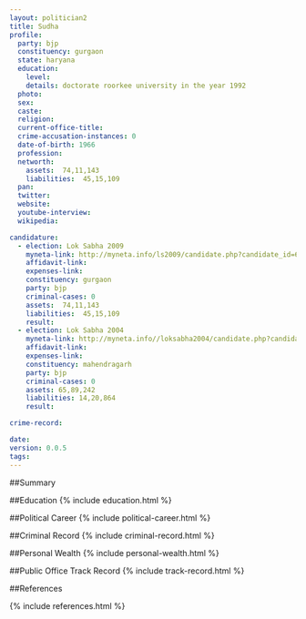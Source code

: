 ```yaml
---
layout: politician2
title: Sudha
profile: 
  party: bjp
  constituency: gurgaon
  state: haryana
  education: 
    level: 
    details: doctorate roorkee university in the year 1992
  photo: 
  sex: 
  caste: 
  religion: 
  current-office-title: 
  crime-accusation-instances: 0
  date-of-birth: 1966
  profession: 
  networth: 
    assets:  74,11,143
    liabilities:  45,15,109
  pan: 
  twitter: 
  website: 
  youtube-interview: 
  wikipedia: 

candidature: 
  - election: Lok Sabha 2009
    myneta-link: http://myneta.info/ls2009/candidate.php?candidate_id=6700
    affidavit-link: 
    expenses-link: 
    constituency: gurgaon 
    party: bjp
    criminal-cases: 0
    assets:  74,11,143
    liabilities:  45,15,109
    result:  
  - election: Lok Sabha 2004
    myneta-link: http://myneta.info//loksabha2004/candidate.php?candidate_id=1288
    affidavit-link: 
    expenses-link: 
    constituency: mahendragarh 
    party: bjp
    criminal-cases: 0
    assets: 65,89,242
    liabilities: 14,20,864
    result:  

crime-record: 

date: 
version: 0.0.5
tags: 
---
```

##Summary


##Education
{% include education.html %}


##Political Career
{% include political-career.html %}


##Criminal Record
{% include criminal-record.html %}


##Personal Wealth
{% include personal-wealth.html %}


##Public Office Track Record
{% include track-record.html %}


##References


{% include references.html %}